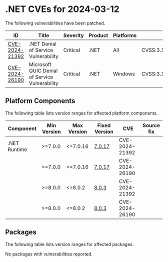 # .NET CVEs for 2024-03-12

The following vulnerabilities have been patched.

| ID                               | Title                                | Severity | Product | Platforms | CVSS                                                       |
| -------------------------------- | ------------------------------------ | -------- | ------- | --------- | ---------------------------------------------------------- |
| [CVE-2024-21392][CVE-2024-21392] | .NET Denial of Service Vulnerability | Critical | .NET    | All       | CVSS:3.1/AV:N/AC:L/PR:N/UI:N/S:U/C:N/I:N/A:H/E:P/RL:O/RC:C |
| [CVE-2024-26190][CVE-2024-26190] | Microsoft QUIC Denial of Service Vulnerability | Critical | .NET | Windows | CVSS:3.1/AV:N/AC:L/PR:N/UI:N/S:U/C:N/I:N/A:H/E:U/RL:O/RC:C |


## Platform Components

The following table lists version ranges for affected platform components.

| Component | Min Version | Max Version | Fixed Version                                                                         | CVE            | Source fix |
| --------- | ----------- | ----------- | ------------------------------------------------------------------------------------- | -------------- | ---------- |
| .NET Runtime | >=7.0.0  | <=7.0.16    | [7.0.17](https://github.com/dotnet/core/blob/main/release-notes/7.0/7.0.17/7.0.17.md) | CVE-2024-21392 |            |
|           | >=7.0.0     | <=7.0.16    | [7.0.17](https://github.com/dotnet/core/blob/main/release-notes/7.0/7.0.17/7.0.17.md) | CVE-2024-26190 |            |
|           | >=8.0.0     | <=8.0.2     | [8.0.3](https://github.com/dotnet/core/blob/main/release-notes/8.0/8.0.3/8.0.3.md)    | CVE-2024-21392 |            |
|           | >=8.0.0     | <=8.0.2     | [8.0.3](https://github.com/dotnet/core/blob/main/release-notes/8.0/8.0.3/8.0.3.md)    | CVE-2024-26190 |            |


## Packages

The following table lists version ranges for affected packages.

No packages with vulnerabilities reported.


[CVE-2024-21392]: https://github.com/dotnet/announcements/issues/299
[CVE-2024-26190]: https://github.com/dotnet/announcements/issues/300
